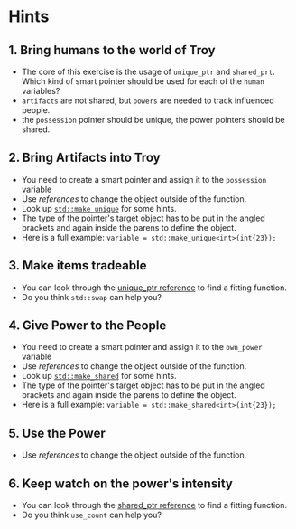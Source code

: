 # Hints

## 1. Bring humans to the world of Troy

- The core of this exercise is the usage of `unique_ptr` and `shared_prt`.
  Which kind of smart pointer should be used for each of the `human` variables?
- `artifacts` are not shared, but `powers` are needed to track influenced people.
- the `possession` pointer should be unique, the power pointers should be shared.

## 2. Bring Artifacts into Troy

- You need to create a smart pointer and assign it to the `possession` variable
- Use _references_ to change the object outside of the function.
- Look up [`std::make_unique`][make_unique] for some hints.
- The type of the pointer's target object has to be put in the angled brackets and again inside the parens to define the object.
- Here is a full example: `variable = std::make_unique<int>(int{23});`

## 3. Make items tradeable

- You can look through the [unique_ptr reference][unique_ptr] to find a fitting function.
- Do you think `std::swap` can help you?

## 4. Give Power to the People

- You need to create a smart pointer and assign it to the `own_power` variable
- Use _references_ to change the object outside of the function.
- Look up [`std::make_shared`][make_shared] for some hints.
- The type of the pointer's target object has to be put in the angled brackets and again inside the parens to define the object.
- Here is a full example: `variable = std::make_shared<int>(int{23});`

## 5. Use the Power

- Use _references_ to change the object outside of the function.

## 6. Keep watch on the power's intensity

- You can look through the [shared_ptr reference][shared_ptr] to find a fitting function.
- Do you think `use_count` can help you?

[unique_ptr]: https://en.cppreference.com/w/cpp/memory/unique_ptr
[make_unique]: https://en.cppreference.com/w/cpp/memory/unique_ptr/make_unique
[shared_ptr]: https://en.cppreference.com/w/cpp/memory/shared_ptr
[make_shared]: https://en.cppreference.com/w/cpp/memory/shared_ptr/make_shared

